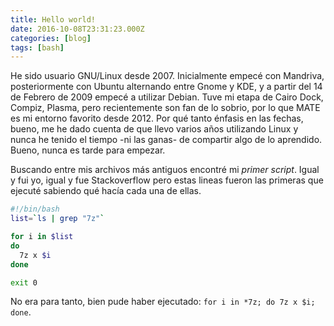 ```yaml
---
title: Hello world!
date: 2016-10-08T23:31:23.000Z
categories: [blog]
tags: [bash]
---
```


He sido usuario GNU/Linux desde 2007. Inicialmente empecé con Mandriva, posteriormente con Ubuntu alternando entre Gnome y KDE, y a partir del 14 de Febrero de 2009 empecé a utilizar Debian. Tuve mi etapa de Cairo Dock, Compiz, Plasma, pero recientemente son fan de lo sobrio, por lo que MATE es mi entorno favorito desde 2012. Por qué tanto énfasis en las fechas, bueno, me he dado cuenta de que llevo varios años utilizando Linux y nunca he tenido el tiempo -ni las ganas- de compartir algo de lo aprendido. Bueno, nunca es tarde para empezar.

Buscando entre mis archivos más antiguos encontré mi *primer script*. Igual y fui yo, igual y fue Stackoverflow pero estas lineas fueron las primeras que ejecuté sabiendo qué hacía cada una de ellas.

```bash
#!/bin/bash
list=`ls | grep "7z"`

for i in $list
do
  7z x $i
done

exit 0
```
No era para tanto, bien pude haber ejecutado: ``for i in *7z; do 7z x $i; done``.
